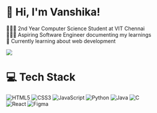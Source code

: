 # 👋 Hi, I'm Vanshika!
👩🏻‍🎓 2nd Year Computer Science Student at VIT Chennai<br/>
👩🏻‍💻 Aspiring Software Engineer documenting my learnings<br/>
💭 Currently learning about web development<br/>

<!-- GitHub stats from https://github.com/anuraghazra/github-readme-stats -->
![](https://github-readme-stats.vercel.app/api?username=vanshika2608&theme=radical&hide_border=false&include_all_commits=true&count_private=true)<br/>

<!-- Badges from https://github.com/Ileriayo/markdown-badges -->
# 💻 Tech Stack
<!-- Badges from https://github.com/Ileriayo/markdown-badges -->
![HTML5](https://img.shields.io/badge/html5-%23E34F26.svg?style=for-the-badge&logo=html5&logoColor=white)
![CSS3](https://img.shields.io/badge/css3-%231572B6.svg?style=for-the-badge&logo=css3&logoColor=white)
![JavaScript](https://img.shields.io/badge/javascript-%23323330.svg?style=for-the-badge&logo=javascript&logoColor=%23F7DF1E)
![Python](https://img.shields.io/badge/python-3670A0?style=for-the-badge&logo=python&logoColor=ffdd54)
![Java](https://img.shields.io/badge/java-%23ED8B00.svg?style=for-the-badge&logo=openjdk&logoColor=white)
![C](https://img.shields.io/badge/c-%2300599C.svg?style=for-the-badge&logo=c&logoColor=white)<br/>
![React](https://img.shields.io/badge/react-%2320232a.svg?style=for-the-badge&logo=react&logoColor=%2361DAFB)
![Figma](https://img.shields.io/badge/figma-%23F24E1E.svg?style=for-the-badge&logo=figma&logoColor=white)

